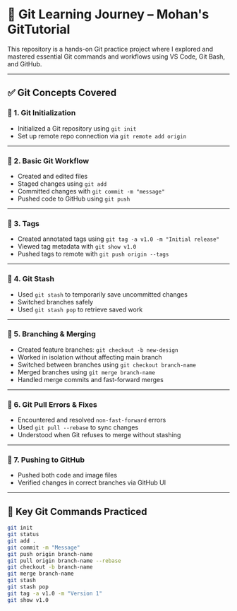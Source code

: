 # 🧠 Git Learning Journey – Mohan's GitTutorial

This repository is a hands-on Git practice project where I explored and mastered essential Git commands and workflows using VS Code, Git Bash, and GitHub.

---

## ✅ Git Concepts Covered

### 🔹 1. Git Initialization
- Initialized a Git repository using `git init`
- Set up remote repo connection via `git remote add origin`

---

### 🔹 2. Basic Git Workflow
- Created and edited files
- Staged changes using `git add`
- Committed changes with `git commit -m "message"`
- Pushed code to GitHub using `git push`

---

### 🔹 3. Tags
- Created annotated tags using `git tag -a v1.0 -m "Initial release"`
- Viewed tag metadata with `git show v1.0`
- Pushed tags to remote with `git push origin --tags`

---

### 🔹 4. Git Stash
- Used `git stash` to temporarily save uncommitted changes
- Switched branches safely
- Used `git stash pop` to retrieve saved work

---

### 🔹 5. Branching & Merging
- Created feature branches: `git checkout -b new-design`
- Worked in isolation without affecting main branch
- Switched between branches using `git checkout branch-name`
- Merged branches using `git merge branch-name`
- Handled merge commits and fast-forward merges

---

### 🔹 6. Git Pull Errors & Fixes
- Encountered and resolved `non-fast-forward` errors
- Used `git pull --rebase` to sync changes
- Understood when Git refuses to merge without stashing

---

### 🔹 7. Pushing to GitHub
- Pushed both code and image files
- Verified changes in correct branches via GitHub UI

---

## 🧪 Key Git Commands Practiced

```bash
git init
git status
git add .
git commit -m "Message"
git push origin branch-name
git pull origin branch-name --rebase
git checkout -b branch-name
git merge branch-name
git stash
git stash pop
git tag -a v1.0 -m "Version 1"
git show v1.0
